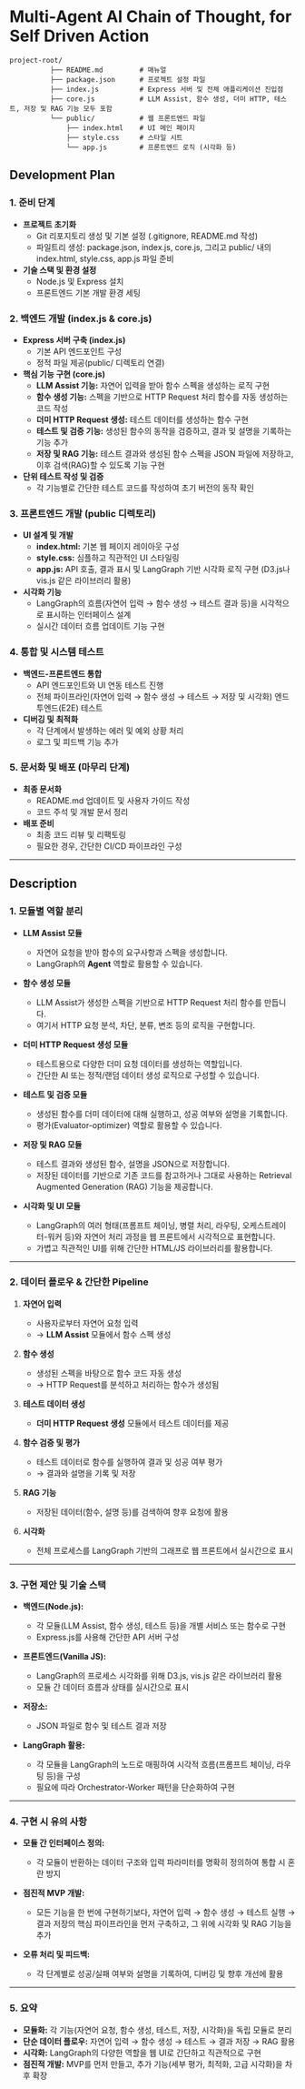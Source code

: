 # Multi-Agent AI Chain of Thought, for Self Driven Action

```
project-root/
          ├── README.md         # 매뉴얼
          ├── package.json      # 프로젝트 설정 파일
          ├── index.js          # Express 서버 및 전체 애플리케이션 진입점
          ├── core.js           # LLM Assist, 함수 생성, 더미 HTTP, 테스트, 저장 및 RAG 기능 모두 포함
          └── public/           # 웹 프론트엔드 파일
              ├── index.html    # UI 메인 페이지
              ├── style.css     # 스타일 시트
              └── app.js        # 프론트엔드 로직 (시각화 등)
```

## Development Plan

### 1. 준비 단계
- **프로젝트 초기화**
  - Git 리포지토리 생성 및 기본 설정 (.gitignore, README.md 작성)
  - 파일트리 생성: package.json, index.js, core.js, 그리고 public/ 내의 index.html, style.css, app.js 파일 준비
- **기술 스택 및 환경 설정**
  - Node.js 및 Express 설치
  - 프론트엔드 기본 개발 환경 세팅

### 2. 백엔드 개발 (index.js & core.js)
- **Express 서버 구축 (index.js)**
  - 기본 API 엔드포인트 구성
  - 정적 파일 제공(public/ 디렉토리 연결)
- **핵심 기능 구현 (core.js)**
  - **LLM Assist 기능:** 자연어 입력을 받아 함수 스펙을 생성하는 로직 구현
  - **함수 생성 기능:** 스펙을 기반으로 HTTP Request 처리 함수를 자동 생성하는 코드 작성
  - **더미 HTTP Request 생성:** 테스트 데이터를 생성하는 함수 구현
  - **테스트 및 검증 기능:** 생성된 함수의 동작을 검증하고, 결과 및 설명을 기록하는 기능 추가
  - **저장 및 RAG 기능:** 테스트 결과와 생성된 함수 스펙을 JSON 파일에 저장하고, 이후 검색(RAG)할 수 있도록 기능 구현
- **단위 테스트 작성 및 검증**
  - 각 기능별로 간단한 테스트 코드를 작성하여 초기 버전의 동작 확인

### 3. 프론트엔드 개발 (public 디렉토리)
- **UI 설계 및 개발**
  - **index.html:** 기본 웹 페이지 레이아웃 구성
  - **style.css:** 심플하고 직관적인 UI 스타일링
  - **app.js:** API 호출, 결과 표시 및 LangGraph 기반 시각화 로직 구현 (D3.js나 vis.js 같은 라이브러리 활용)
- **시각화 기능**
  - LangGraph의 흐름(자연어 입력 → 함수 생성 → 테스트 결과 등)을 시각적으로 표시하는 인터페이스 설계
  - 실시간 데이터 흐름 업데이트 기능 구현

### 4. 통합 및 시스템 테스트
- **백엔드-프론트엔드 통합**
  - API 엔드포인트와 UI 연동 테스트 진행
  - 전체 파이프라인(자연어 입력 → 함수 생성 → 테스트 → 저장 및 시각화) 엔드투엔드(E2E) 테스트
- **디버깅 및 최적화**
  - 각 단계에서 발생하는 에러 및 예외 상황 처리
  - 로그 및 피드백 기능 추가

### 5. 문서화 및 배포 (마무리 단계)
- **최종 문서화**
  - README.md 업데이트 및 사용자 가이드 작성
  - 코드 주석 및 개발 문서 정리
- **배포 준비**
  - 최종 코드 리뷰 및 리팩토링
  - 필요한 경우, 간단한 CI/CD 파이프라인 구성

---

## Description

### 1. **모듈별 역할 분리**
- **LLM Assist 모듈**  
  - 자연어 요청을 받아 함수의 요구사항과 스펙을 생성합니다.
  - LangGraph의 **Agent** 역할로 활용할 수 있습니다.

- **함수 생성 모듈**  
  - LLM Assist가 생성한 스펙을 기반으로 HTTP Request 처리 함수를 만듭니다.
  - 여기서 HTTP 요청 분석, 차단, 분류, 변조 등의 로직을 구현합니다.

- **더미 HTTP Request 생성 모듈**  
  - 테스트용으로 다양한 더미 요청 데이터를 생성하는 역할입니다.
  - 간단한 AI 또는 정적/랜덤 데이터 생성 로직으로 구성할 수 있습니다.

- **테스트 및 검증 모듈**  
  - 생성된 함수를 더미 데이터에 대해 실행하고, 성공 여부와 설명을 기록합니다.
  - 평가(Evaluator-optimizer) 역할로 활용할 수 있습니다.

- **저장 및 RAG 모듈**  
  - 테스트 결과와 생성된 함수, 설명을 JSON으로 저장합니다.
  - 저장된 데이터를 기반으로 기존 코드를 참고하거나 그대로 사용하는 Retrieval Augmented Generation (RAG) 기능을 제공합니다.

- **시각화 및 UI 모듈**  
  - LangGraph의 여러 형태(프롬프트 체이닝, 병렬 처리, 라우팅, 오케스트레이터-워커 등)와 자연어 처리 과정을 웹 프론트에서 시각적으로 표현합니다.
  - 가볍고 직관적인 UI를 위해 간단한 HTML/JS 라이브러리를 활용합니다.

---

### 2. **데이터 플로우 & 간단한 Pipeline**
1. **자연어 입력**  
   - 사용자로부터 자연어 요청 입력
   - → **LLM Assist** 모듈에서 함수 스펙 생성

2. **함수 생성**  
   - 생성된 스펙을 바탕으로 함수 코드 자동 생성
   - → HTTP Request를 분석하고 처리하는 함수가 생성됨

3. **테스트 데이터 생성**  
   - **더미 HTTP Request 생성** 모듈에서 테스트 데이터를 제공

4. **함수 검증 및 평가**  
   - 테스트 데이터로 함수를 실행하여 결과 및 성공 여부 평가
   - → 결과와 설명을 기록 및 저장

5. **RAG 기능**  
   - 저장된 데이터(함수, 설명 등)를 검색하여 향후 요청에 활용

6. **시각화**  
   - 전체 프로세스를 LangGraph 기반의 그래프로 웹 프론트에서 실시간으로 표시

---

### 3. **구현 제안 및 기술 스택**
- **백엔드(Node.js):**  
  - 각 모듈(LLM Assist, 함수 생성, 테스트 등)을 개별 서비스 또는 함수로 구현  
  - Express.js를 사용해 간단한 API 서버 구성

- **프론트엔드(Vanilla JS):**  
  - LangGraph의 프로세스 시각화를 위해 D3.js, vis.js 같은 라이브러리 활용  
  - 모듈 간 데이터 흐름과 상태를 실시간으로 표시

- **저장소:**  
  - JSON 파일로 함수 및 테스트 결과 저장

- **LangGraph 활용:**  
  - 각 모듈을 LangGraph의 노드로 매핑하여 시각적 흐름(프롬프트 체이닝, 라우팅 등)을 구성  
  - 필요에 따라 Orchestrator-Worker 패턴을 단순화하여 구현

---

### 4. **구현 시 유의 사항**
- **모듈 간 인터페이스 정의:**  
  - 각 모듈이 반환하는 데이터 구조와 입력 파라미터를 명확히 정의하여 통합 시 혼란 방지

- **점진적 MVP 개발:**  
  - 모든 기능을 한 번에 구현하기보다, 자연어 입력 → 함수 생성 → 테스트 실행 → 결과 저장의 핵심 파이프라인을 먼저 구축하고, 그 위에 시각화 및 RAG 기능을 추가

- **오류 처리 및 피드백:**  
  - 각 단계별로 성공/실패 여부와 설명을 기록하여, 디버깅 및 향후 개선에 활용

---

### 5. **요약**
- **모듈화:** 각 기능(자연어 요청, 함수 생성, 테스트, 저장, 시각화)을 독립 모듈로 분리  
- **단순 데이터 플로우:** 자연어 입력 → 함수 생성 → 테스트 → 결과 저장 → RAG 활용  
- **시각화:** LangGraph의 다양한 역할을 웹 UI로 간단하고 직관적으로 구현  
- **점진적 개발:** MVP를 먼저 만들고, 추가 기능(세부 평가, 최적화, 고급 시각화)을 차후 확장
